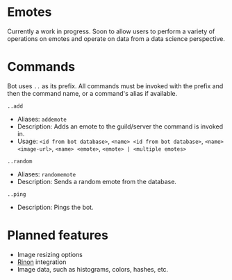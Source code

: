 # Emotes

Currently a work in progress. Soon to allow users to perform a variety of operations on emotes and operate on data from a data science perspective.

# Commands

Bot uses `..` as its prefix. All commands must be invoked with the prefix and then the command name, or a command's alias if available.

`..add`
 - Aliases: `addemote`
 - Description: Adds an emote to the guild/server the command is invoked in.
 - Usage: `<id from bot database>`, `<name> <id from bot database>`, `<name> <image-url>`, `<name> <emote>`, `<emote> | <multiple emotes>`

`..random`
- Aliases: `randomemote`
- Description: Sends a random emote from the database.

`..ping`
- Description: Pings the bot.

# Planned features

- Image resizing options
- [Rinon](https://github.com/Danktuary/Rinon) integration
- Image data, such as histograms, colors, hashes, etc.